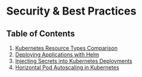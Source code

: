 # Security & Best Practices

## Table of Contents

1. [Kubernetes Resource Types Comparison](README.k8s-resource.md#12-explain-the-difference-between-kubernetes-deployments-statefulsets-and-daemonsets-when-would-you-use-each)
2. [Deploying Applications with Helm](README.deploying-with-helm.md#13-describe-the-process-of-deploying-an-application-using-helm-what-are-the-advantages-of-using-helm-charts)
3. [Injecting Secrets into Kubernetes Deployments](README.injecting-secrets.md#14-how-would-you-securely-inject-secrets-into-a-kubernetes-deployment-provide-an-example-using-kubernetes-secrets)
4. [Horizontal Pod Autoscaling in Kubernetes](README.hpa.md#15-given-a-scenario-where-you-need-to-scale-an-application-based-on-cpu-usage-explain-how-you-would-configure-horizontal-pod-autoscaling-in-kubernetes)
